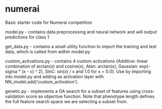 # numerai
Basic starter code for Numerai competition

model.py - contains data preprocessing and neural network and will output predictions for class 1

get_data.py - contains a small utility function to import the training and test data, which is called from within model.py

custom_activations.py - contains 4 custom activations {Additive: linear combination of arctan(x) and cosine(x), Atan: arctan(x), Gaussian: exp(-sigma * (x - c) ^ 2), SinC: sin(x) / x and 1.0 for x = 0.0}. Use by importing into model.py and adding as activation layer with NN_model.add('custom_activation').

genetic.py - implements a GA search for a subset of features using cross-validation score as objective function. Note that phenotype length defines the full feature search space we are selecting a subset from.
